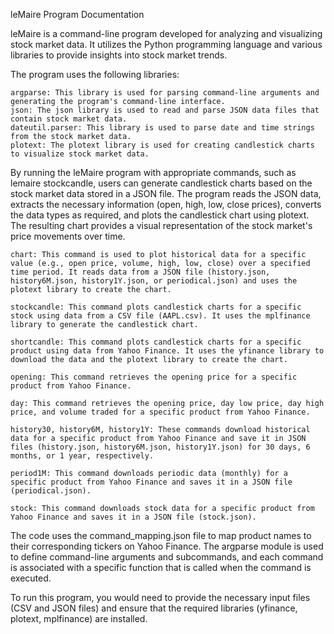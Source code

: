 leMaire Program Documentation

leMaire is a command-line program developed for analyzing and visualizing stock market data. It utilizes the Python programming language and various libraries to provide insights into stock market trends.

The program uses the following libraries:

    argparse: This library is used for parsing command-line arguments and generating the program's command-line interface.
    json: The json library is used to read and parse JSON data files that contain stock market data.
    dateutil.parser: This library is used to parse date and time strings from the stock market data.
    plotext: The plotext library is used for creating candlestick charts to visualize stock market data.

By running the leMaire program with appropriate commands, such as lemaire stockcandle, users can generate candlestick charts based on the stock market data stored in a JSON file. The program reads the JSON data, extracts the necessary information (open, high, low, close prices), converts the data types as required, and plots the candlestick chart using plotext. The resulting chart provides a visual representation of the stock market's price movements over time.


    chart: This command is used to plot historical data for a specific value (e.g., open price, volume, high, low, close) over a specified time period. It reads data from a JSON file (history.json, history6M.json, history1Y.json, or periodical.json) and uses the plotext library to create the chart.

    stockcandle: This command plots candlestick charts for a specific stock using data from a CSV file (AAPL.csv). It uses the mplfinance library to generate the candlestick chart.

    shortcandle: This command plots candlestick charts for a specific product using data from Yahoo Finance. It uses the yfinance library to download the data and the plotext library to create the chart.

    opening: This command retrieves the opening price for a specific product from Yahoo Finance.

    day: This command retrieves the opening price, day low price, day high price, and volume traded for a specific product from Yahoo Finance.

    history30, history6M, history1Y: These commands download historical data for a specific product from Yahoo Finance and save it in JSON files (history.json, history6M.json, history1Y.json) for 30 days, 6 months, or 1 year, respectively.

    period1M: This command downloads periodic data (monthly) for a specific product from Yahoo Finance and saves it in a JSON file (periodical.json).

    stock: This command downloads stock data for a specific product from Yahoo Finance and saves it in a JSON file (stock.json).

The code uses the command_mapping.json file to map product names to their corresponding tickers on Yahoo Finance. The argparse module is used to define command-line arguments and subcommands, and each command is associated with a specific function that is called when the command is executed.

To run this program, you would need to provide the necessary input files (CSV and JSON files) and ensure that the required libraries (yfinance, plotext, mplfinance) are installed.

